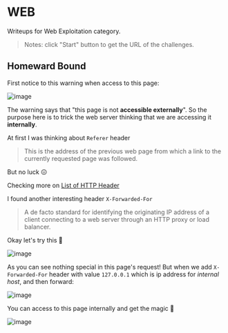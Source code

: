 # WEB

Writeups for Web Exploitation category.
>Notes: click "Start" button to get the URL of the challenges.

## Homeward Bound
First notice to this warning when access to this page:

![image](https://user-images.githubusercontent.com/80664686/111570513-9dcb5900-87d7-11eb-9ee4-41883dced903.png)

The warning says that "this page is not **accessible externally**". So the purpose here is to trick the web server thinking that we are accessing it **internally**. 

At first I was thinking about `Referer` header
>This is the address of the previous web page from which a link to the currently requested page was followed.

But no luck 😖

Checking more on [List of HTTP Header](https://en.wikipedia.org/wiki/List_of_HTTP_header_fields)

I found another interesting header `X-Forwarded-For`
>A de facto standard for identifying the originating IP address of a client connecting to a web server through an HTTP proxy or load balancer.

Okay let's try this 🤔

![image](https://user-images.githubusercontent.com/61876488/111509629-7f397380-877f-11eb-8cbf-e9ec2b37af51.png)

As you can see nothing special in this page's request! But when we add `X-Forwarded-For` header with value `127.0.0.1` which is ip address for *internal host*, and then forward:

![image](https://user-images.githubusercontent.com/61876488/111510051-f242ea00-877f-11eb-942f-4008fdd1f1a7.png)

You can access to this page internally and get the magic 🤩

![image](https://user-images.githubusercontent.com/80664686/111570482-89875c00-87d7-11eb-9469-2548823e94d4.png)
